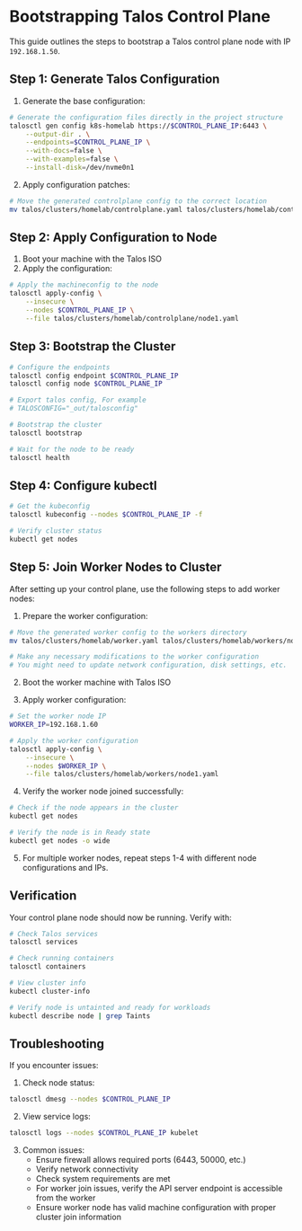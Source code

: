 # Bootstrapping Talos Control Plane

This guide outlines the steps to bootstrap a Talos control plane node with IP `192.168.1.50`.

## Step 1: Generate Talos Configuration

1. Generate the base configuration:
```bash
# Generate the configuration files directly in the project structure
talosctl gen config k8s-homelab https://$CONTROL_PLANE_IP:6443 \
    --output-dir . \
    --endpoints=$CONTROL_PLANE_IP \
    --with-docs=false \
    --with-examples=false \
    --install-disk=/dev/nvme0n1
```

2. Apply configuration patches:
```bash
# Move the generated controlplane config to the correct location
mv talos/clusters/homelab/controlplane.yaml talos/clusters/homelab/controlplane/node1.yaml
```


## Step 2: Apply Configuration to Node

1. Boot your machine with the Talos ISO
2. Apply the configuration:

```bash
# Apply the machineconfig to the node
talosctl apply-config \
    --insecure \
    --nodes $CONTROL_PLANE_IP \
    --file talos/clusters/homelab/controlplane/node1.yaml
```

## Step 3: Bootstrap the Cluster

```bash
# Configure the endpoints
talosctl config endpoint $CONTROL_PLANE_IP
talosctl config node $CONTROL_PLANE_IP

# Export talos config, For example 
# TALOSCONFIG="_out/talosconfig"

# Bootstrap the cluster
talosctl bootstrap

# Wait for the node to be ready
talosctl health
```

## Step 4: Configure kubectl

```bash
# Get the kubeconfig
talosctl kubeconfig --nodes $CONTROL_PLANE_IP -f

# Verify cluster status
kubectl get nodes
```

## Step 5: Join Worker Nodes to Cluster

After setting up your control plane, use the following steps to add worker nodes:

1. Prepare the worker configuration:
```bash
# Move the generated worker config to the workers directory
mv talos/clusters/homelab/worker.yaml talos/clusters/homelab/workers/node1.yaml

# Make any necessary modifications to the worker configuration
# You might need to update network configuration, disk settings, etc.
```

2. Boot the worker machine with Talos ISO

3. Apply worker configuration:
```bash
# Set the worker node IP
WORKER_IP=192.168.1.60

# Apply the worker configuration
talosctl apply-config \
    --insecure \
    --nodes $WORKER_IP \
    --file talos/clusters/homelab/workers/node1.yaml
```

4. Verify the worker node joined successfully:
```bash
# Check if the node appears in the cluster
kubectl get nodes

# Verify the node is in Ready state
kubectl get nodes -o wide
```

5. For multiple worker nodes, repeat steps 1-4 with different node configurations and IPs.

## Verification

Your control plane node should now be running. Verify with:

```bash
# Check Talos services
talosctl services

# Check running containers
talosctl containers

# View cluster info
kubectl cluster-info

# Verify node is untainted and ready for workloads
kubectl describe node | grep Taints
```

## Troubleshooting

If you encounter issues:

1. Check node status:
```bash
talosctl dmesg --nodes $CONTROL_PLANE_IP
```

2. View service logs:
```bash
talosctl logs --nodes $CONTROL_PLANE_IP kubelet
```

3. Common issues:
   - Ensure firewall allows required ports (6443, 50000, etc.)
   - Verify network connectivity
   - Check system requirements are met
   - For worker join issues, verify the API server endpoint is accessible from the worker
   - Ensure worker node has valid machine configuration with proper cluster join information
